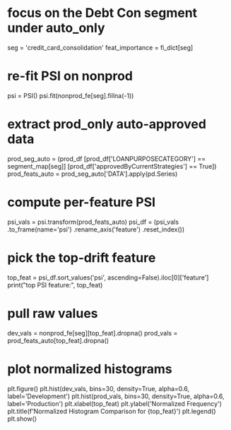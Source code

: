 # focus on the Debt Con segment under auto_only
seg = 'credit_card_consolidation'
feat_importance = fi_dict[seg]
# re-fit PSI on nonprod
psi = PSI()
psi.fit(nonprod_fe[seg].fillna(-1))

# extract prod_only auto-approved data
prod_seg_auto = (prod_df
                 [prod_df['LOANPURPOSECATEGORY'] == segment_map[seg]]
                 [prod_df['approvedByCurrentStrategies'] == True])
prod_feats_auto = prod_seg_auto['DATA'].apply(pd.Series)

# compute per-feature PSI
psi_vals = psi.transform(prod_feats_auto)
psi_df = (psi_vals
          .to_frame(name='psi')
          .rename_axis('feature')
          .reset_index())

# pick the top‐drift feature
top_feat = psi_df.sort_values('psi', ascending=False).iloc[0]['feature']
print("top PSI feature:", top_feat)

# pull raw values
dev_vals  = nonprod_fe[seg][top_feat].dropna()
prod_vals = prod_feats_auto[top_feat].dropna()

# plot normalized histograms
plt.figure()
plt.hist(dev_vals,  bins=30, density=True, alpha=0.6, label='Development')
plt.hist(prod_vals, bins=30, density=True, alpha=0.6, label='Production')
plt.xlabel(top_feat)
plt.ylabel('Normalized Frequency')
plt.title(f'Normalized Histogram Comparison for {top_feat}')
plt.legend()
plt.show()
